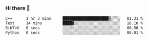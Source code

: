 ### Hi there 👋

<!--START_SECTION:waka-->

```txt
C++      1 hr 3 mins     ████████████████████▒░░░░   81.31 %
Text     14 mins         ████▓░░░░░░░░░░░░░░░░░░░░   18.18 %
BibTeX   0 secs          ░░░░░░░░░░░░░░░░░░░░░░░░░   00.50 %
Python   0 secs          ░░░░░░░░░░░░░░░░░░░░░░░░░   00.01 %
```

<!--END_SECTION:waka-->
